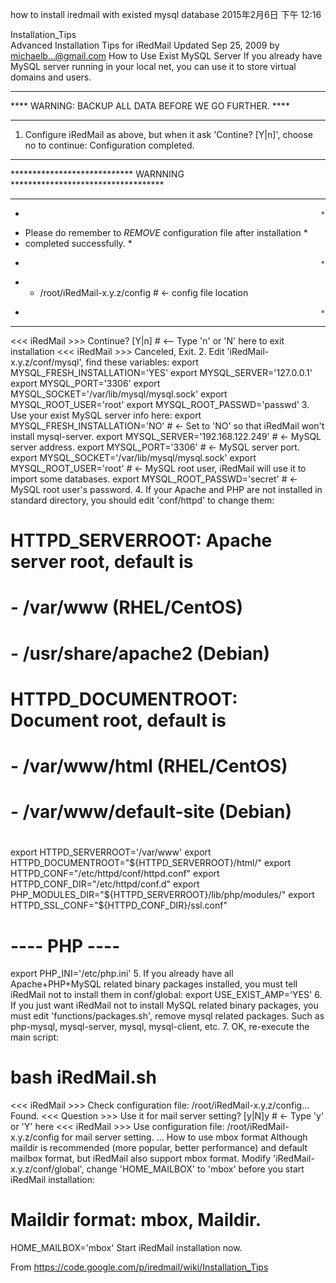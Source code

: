 how to install iredmail with existed mysql database
2015年2月6日
下午 12:16
 
 Installation_Tips  
Advanced Installation Tips for iRedMail
Updated Sep 25, 2009 by michaelb...@gmail.com
How to Use Exist MySQL Server
If you already have MySQL server running in your local net, you can use it to store virtual domains and users.
***********************************************************
****    WARNING: BACKUP ALL DATA BEFORE WE GO FURTHER. ****
***********************************************************
1. Configure iRedMail as above, but when it ask 'Contine? [Y|n]', choose no to continue:
Configuration completed.
 
*************************************************************************
**************************** WARNNING ***********************************
*************************************************************************
*                                                                       *
* Please do remember to *REMOVE* configuration file after installation  *
* completed successfully.                                               *
*                                                                       *
*   * /root/iRedMail-x.y.z/config   # <- config file location
*                                                                       *
*************************************************************************
 
<<< iRedMail >>> Continue? [Y|n]   # <-- Type 'n' or 'N' here to exit installation
<<< iRedMail >>> Canceled, Exit.
2. Edit 'iRedMail-x.y.z/conf/mysql', find these variables:
export MYSQL_FRESH_INSTALLATION='YES'
export MYSQL_SERVER='127.0.0.1'
export MYSQL_PORT='3306'
export MYSQL_SOCKET='/var/lib/mysql/mysql.sock'
export MYSQL_ROOT_USER='root'
export MYSQL_ROOT_PASSWD='passwd'
3. Use your exist MySQL server info here:
export MYSQL_FRESH_INSTALLATION='NO'    # <- Set to 'NO' so that iRedMail won't install mysql-server.
export MYSQL_SERVER='192.168.122.249'   # <- MySQL server address.
export MYSQL_PORT='3306'                # <- MySQL server port.
export MYSQL_SOCKET='/var/lib/mysql/mysql.sock'
export MYSQL_ROOT_USER='root'           # <- MySQL root user, iRedMail will use it to import some databases.
export MYSQL_ROOT_PASSWD='secret'       # <- MySQL root user's password.
4. If your Apache and PHP are not installed in standard directory, you should edit 'conf/httpd' to change them:
#
# HTTPD_SERVERROOT: Apache server root, default is
#   - /var/www (RHEL/CentOS)
#   - /usr/share/apache2 (Debian)
# HTTPD_DOCUMENTROOT: Document root, default is
#   - /var/www/html (RHEL/CentOS)
#   - /var/www/default-site (Debian)
#
export HTTPD_SERVERROOT='/var/www'
export HTTPD_DOCUMENTROOT="${HTTPD_SERVERROOT}/html/"
export HTTPD_CONF="/etc/httpd/conf/httpd.conf"
export HTTPD_CONF_DIR="/etc/httpd/conf.d"
export PHP_MODULES_DIR="${HTTPD_SERVERROOT}/lib/php/modules/"
export HTTPD_SSL_CONF="${HTTPD_CONF_DIR}/ssl.conf"
 
# ---- PHP ----
export PHP_INI='/etc/php.ini'
5. If you already have all Apache+PHP+MySQL related binary packages installed, you must tell iRedMail not to install them in conf/global:
export USE_EXIST_AMP='YES'
6. If you just want iRedMail not to install MySQL related binary packages, you must edit 'functions/packages.sh', remove mysql related packages. Such as php-mysql, mysql-server, mysql, mysql-client, etc.
7. OK, re-execute the main script:
# bash iRedMail.sh
<<< iRedMail >>> Check configuration file: /root/iRedMail-x.y.z/config... Found.
<<< Question >>> Use it for mail server setting? [y|N]y             # <- Type 'y' or 'Y' here
<<< iRedMail >>> Use configuration file: /root/iRedMail-x.y.z/config for mail server setting.
...
How to use mbox format
Although maildir is recommended (more popular, better performance) and default mailbox format, but iRedMail also support mbox format.
Modify 'iRedMail-x.y.z/conf/global', change 'HOME_MAILBOX' to 'mbox' before you start iRedMail installation:
# Maildir format: mbox, Maildir.
HOME_MAILBOX='mbox'
Start iRedMail installation now.
 
From <https://code.google.com/p/iredmail/wiki/Installation_Tips> 
 
